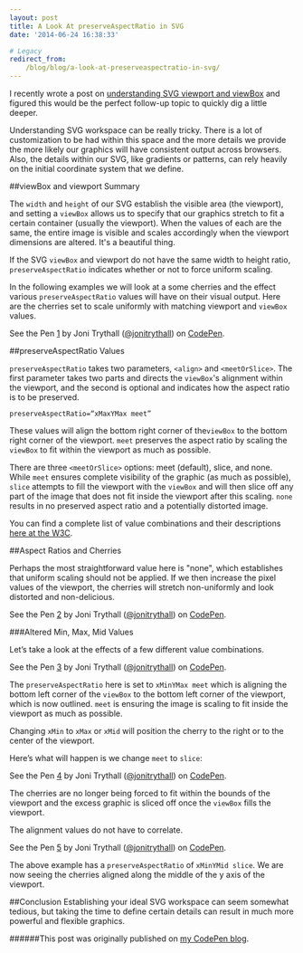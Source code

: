 ```yaml
---
layout: post
title: A Look At preserveAspectRatio in SVG
date: '2014-06-24 16:38:33'

# Legacy
redirect_from:
    /blog/blog/a-look-at-preserveaspectratio-in-svg/
---
```


I recently wrote a post on [understanding SVG viewport and viewBox](http://jonibologna.com/svg-viewbox-and-viewport/) and figured this would be the perfect follow-up topic to quickly dig a little deeper.

Understanding SVG workspace can be really tricky. There is a lot of customization to be had within this space and the more details we provide the more likely our graphics will have consistent output across browsers. Also, the details within our SVG, like gradients or patterns, can rely heavily on the initial coordinate system that we define.  

##viewBox and viewport Summary

The `width` and `height` of our SVG establish the visible area (the viewport), and setting a `viewBox` allows us to specify that our graphics stretch to fit a certain container (usually the viewport). When the values of each are the same, the entire image is visible and scales accordingly when the viewport dimensions are altered. It's a beautiful thing.

If the SVG `viewBox` and viewport do not have the same width to height ratio, `preserveAspectRatio` indicates whether or not to force uniform scaling.

In the following examples we will look at a some cherries and the effect various `preserveAspectRatio` values will have on their visual output. Here are the cherries set to scale uniformly with matching viewport and `viewBox` values.


<p data-height="268" data-theme-id="6090" data-slug-hash="d0ceecfa63eca90cfa211034ddf209e6" data-default-tab="result" class='codepen'>See the Pen <a href='http://codepen.io/jonitrythall/pen/d0ceecfa63eca90cfa211034ddf209e6/'>1</a> by Joni Trythall  (<a href='http://codepen.io/jonitrythall'>@jonitrythall</a>) on <a href='http://codepen.io'>CodePen</a>.</p>
<script async src="//codepen.io/assets/embed/ei.js"></script>


##preserveAspectRatio Values

`preserveAspectRatio` takes two parameters, `<align>` and `<meetOrSlice>`. The first parameter takes two parts and directs the `viewBox`'s alignment within the viewport, and the second is optional and indicates how the aspect ratio is to be preserved.

`preserveAspectRatio=“xMaxYMax meet”`

These values will align the bottom right corner of the`viewBox` to the bottom right corner of the viewport. `meet` preserves the aspect ratio by scaling the `viewBox` to fit within the viewport as much as possible.

There are three `<meetOrSlice>` options: meet (default), slice, and none. While `meet` ensures complete visibility of the graphic (as much as possible), `slice` attempts to fill the viewport with the `viewBox` and will then slice off any part of the image that does not fit inside the viewport after this scaling. `none` results in no preserved aspect ratio and a potentially distorted image.

You can find a complete list of value combinations and their descriptions [here at the W3C](http://www.w3.org/TR/SVG/coords.html#PreserveAspectRatioAttribute).

##Aspect Ratios and Cherries

Perhaps the most straightforward value here is "none", which establishes that uniform scaling should not be applied. If we then increase the pixel values of the viewport, the cherries will stretch non-uniformly and look distorted and non-delicious.


<p data-height="268" data-theme-id="6090" data-slug-hash="8943154485dcb3662f95a6756f1d097b" data-default-tab="result" class='codepen'>See the Pen <a href='http://codepen.io/jonitrythall/pen/8943154485dcb3662f95a6756f1d097b/'>2</a> by Joni Trythall  (<a href='http://codepen.io/jonitrythall'>@jonitrythall</a>) on <a href='http://codepen.io'>CodePen</a>.</p>
<script async src="//codepen.io/assets/embed/ei.js"></script>


###Altered Min, Max, Mid Values

Let’s take a look at the effects of a few different value combinations.


<p data-height="268" data-theme-id="6090" data-slug-hash="9edd85f9931af23b30726845c184ee9b" data-default-tab="result" class='codepen'>See the Pen <a href='http://codepen.io/jonitrythall/pen/9edd85f9931af23b30726845c184ee9b/'>3</a> by Joni Trythall  (<a href='http://codepen.io/jonitrythall'>@jonitrythall</a>) on <a href='http://codepen.io'>CodePen</a>.</p>
<script async src="//codepen.io/assets/embed/ei.js"></script>


The `preserveAspectRatio` here is set to `xMinYMax meet` which is aligning the bottom left corner of the `viewBox` to the bottom left corner of the viewport, which is now outlined. `meet` is ensuring the image is scaling to fit inside the viewport as much as possible.

Changing `xMin` to `xMax` or `xMid` will position the cherry to the right or to the center of the viewport.

Here’s what will happen is we change `meet` to `slice`:


<p data-height="268" data-theme-id="6090" data-slug-hash="2eede68379ac3f2702e5e30342a3ce0b" data-default-tab="result" class='codepen'>See the Pen <a href='http://codepen.io/jonitrythall/pen/2eede68379ac3f2702e5e30342a3ce0b/'>4</a> by Joni Trythall  (<a href='http://codepen.io/jonitrythall'>@jonitrythall</a>) on <a href='http://codepen.io'>CodePen</a>.</p>
<script async src="//codepen.io/assets/embed/ei.js"></script>


The cherries are no longer being forced to fit within the bounds of the viewport and the excess graphic is sliced off once the `viewBox` fills the viewport.

The alignment values do not have to correlate.  


<p data-height="268" data-theme-id="6090" data-slug-hash="63e0bed4bd9b7519da1c2f287963d4f6" data-default-tab="result" class='codepen'>See the Pen <a href='http://codepen.io/jonitrythall/pen/63e0bed4bd9b7519da1c2f287963d4f6/'>5</a> by Joni Trythall  (<a href='http://codepen.io/jonitrythall'>@jonitrythall</a>) on <a href='http://codepen.io'>CodePen</a>.</p>
<script async src="//codepen.io/assets/embed/ei.js"></script>


The above example has a `preserveAspectRatio` of `xMinYMid slice`. We are now seeing the cherries aligned along the middle of the y axis of the viewport.

##Conclusion
Establishing your ideal SVG workspace can seem somewhat tedious, but taking the time to define certain details can result in much more powerful and flexible graphics.

######This post was originally published on [my CodePen blog](http://codepen.io/jonitrythall/blog/).
